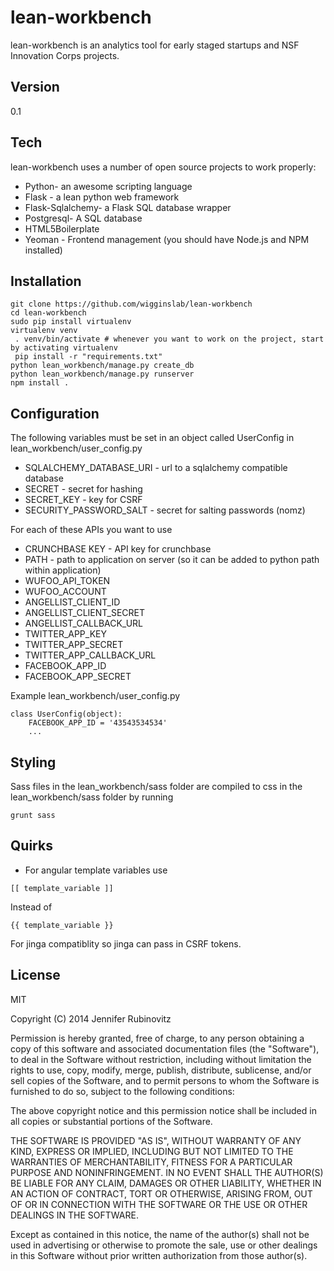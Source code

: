 lean-workbench
=========

lean-workbench is an analytics tool for early staged startups and NSF Innovation Corps projects.


Version
-

0.1

Tech
-----------

lean-workbench uses a number of open source projects to work properly:

* Python- an awesome scripting language
* Flask - a lean python web framework
* Flask-Sqlalchemy- a Flask SQL database wrapper
* Postgresql- A SQL database
* HTML5Boilerplate
* Yeoman - Frontend management (you should have Node.js and NPM installed)
 
Installation
--------------

```
git clone https://github.com/wigginslab/lean-workbench
cd lean-workbench
sudo pip install virtualenv
virtualenv venv
 . venv/bin/activate # whenever you want to work on the project, start by activating virtualenv
 pip install -r "requirements.txt"
python lean_workbench/manage.py create_db
python lean_workbench/manage.py runserver 
npm install .
```
Configuration
--------------------
The following variables must be set in an object called UserConfig in lean_workbench/user_config.py

* SQLALCHEMY_DATABASE_URI - url to a sqlalchemy compatible database
* SECRET - secret for hashing
* SECRET_KEY - key for CSRF
* SECURITY_PASSWORD_SALT - secret for salting passwords (nomz)

For each of these APIs you want to use

* CRUNCHBASE KEY - API key for crunchbase
* PATH - path to application on server (so it can be added to python path within application)
* WUFOO_API_TOKEN
* WUFOO_ACCOUNT
* ANGELLIST_CLIENT_ID
* ANGELLIST_CLIENT_SECRET
* ANGELLIST_CALLBACK_URL
* TWITTER_APP_KEY
* TWITTER_APP_SECRET
* TWITTER_APP_CALLBACK_URL
* FACEBOOK_APP_ID
* FACEBOOK_APP_SECRET

Example lean_workbench/user_config.py
```
class UserConfig(object):
    FACEBOOK_APP_ID = '43543534534'
    ...
```

Styling
----
Sass files in the lean_workbench/sass folder are compiled to css in the lean_workbench/sass folder by running
```
grunt sass
```

Quirks
----
* For angular template variables use 
```
[[ template_variable ]]
```
Instead of 
```
{{ template_variable }}
```
For jinga compatiblity so jinga can pass in CSRF tokens.

License
-

MIT

Copyright (C) 2014 Jennifer Rubinovitz

Permission is hereby granted, free of charge, to any person obtaining a copy of this software and associated documentation files (the "Software"), to deal in the Software without restriction, including without limitation the rights to use, copy, modify, merge, publish, distribute, sublicense, and/or sell copies of the Software, and to permit persons to whom the Software is furnished to do so, subject to the following conditions:

The above copyright notice and this permission notice shall be included in all copies or substantial portions of the Software.

THE SOFTWARE IS PROVIDED "AS IS", WITHOUT WARRANTY OF ANY KIND, EXPRESS OR IMPLIED, INCLUDING BUT NOT LIMITED TO THE WARRANTIES OF MERCHANTABILITY, FITNESS FOR A PARTICULAR PURPOSE AND NONINFRINGEMENT. IN NO EVENT SHALL THE AUTHOR(S) BE LIABLE FOR ANY CLAIM, DAMAGES OR OTHER LIABILITY, WHETHER IN AN ACTION OF CONTRACT, TORT OR OTHERWISE, ARISING FROM, OUT OF OR IN CONNECTION WITH THE SOFTWARE OR THE USE OR OTHER DEALINGS IN THE SOFTWARE.

Except as contained in this notice, the name of the author(s) shall not be used in advertising or otherwise to promote the sale, use or other dealings in this Software without prior written authorization from those author(s).
